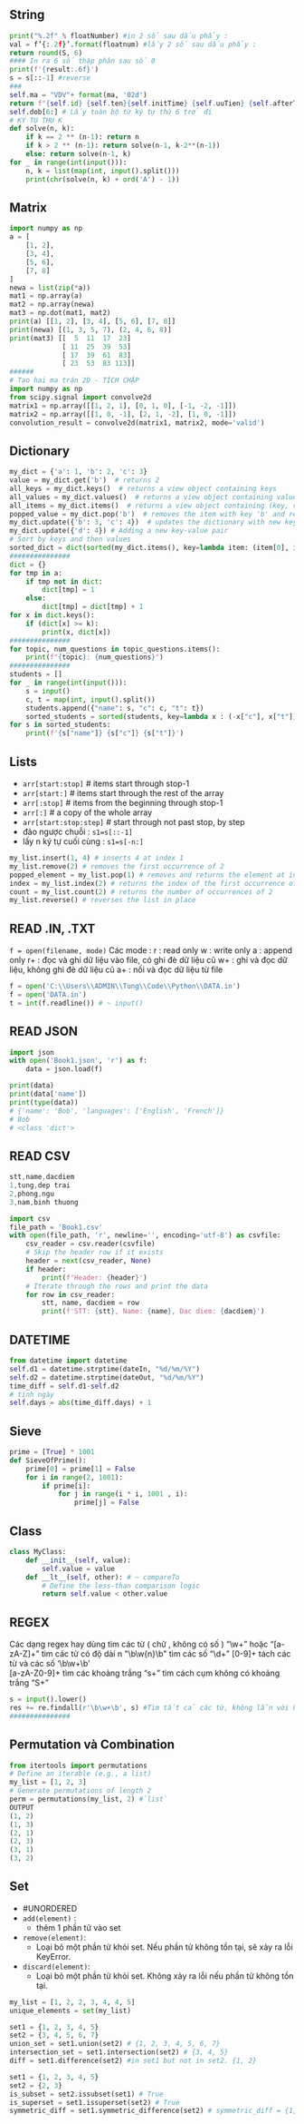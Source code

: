 ## String
```python
print("%.2f" % floatNumber) #in 2 số sau dấu phẩy : 
val = f’{:.2f}’.format(floatnum) #lấy 2 số sau dấu phẩy : 
return round(S, 6)
#### In ra 6 số thập phân sau số 0
print(f'{result:.6f}')
s = s[::-1] #reverse
###
self.ma = "VDV"+ format(ma, '02d')
return f"{self.id} {self.ten}{self.initTime} {self.uuTien} {self.afterTime}"
self.dob[6:] # Lấy toàn bộ từ ký tự thứ 6 trở đi
# KY TU THU K
def solve(n, k):
    if k == 2 ** (n-1): return n
    if k > 2 ** (n-1): return solve(n-1, k-2**(n-1))
    else: return solve(n-1, k)
for _ in range(int(input())):
    n, k = list(map(int, input().split()))
    print(chr(solve(n, k) + ord('A') - 1))
```

## Matrix
```python
import numpy as np
a = [
    [1, 2],
    [3, 4],
    [5, 6],
    [7, 8]
]
newa = list(zip(*a))
mat1 = np.array(a)
mat2 = np.array(newa)
mat3 = np.dot(mat1, mat2)
print(a) [[1, 2], [3, 4], [5, 6], [7, 8]]
print(newa) [(1, 3, 5, 7), (2, 4, 6, 8)]
print(mat3) [[  5  11  17  23]
			 [ 11  25  39  53]
			 [ 17  39  61  83]
			 [ 23  53  83 113]]
######
# Tạo hai ma trận 2D - TÍCH CHẬP
import numpy as np
from scipy.signal import convolve2d
matrix1 = np.array([[1, 2, 1], [0, 1, 0], [-1, -2, -1]])
matrix2 = np.array([[1, 0, -1], [2, 1, -2], [1, 0, -1]])
convolution_result = convolve2d(matrix1, matrix2, mode='valid')
```

## Dictionary
```python
my_dict = {'a': 1, 'b': 2, 'c': 3}
value = my_dict.get('b')  # returns 2
all_keys = my_dict.keys()  # returns a view object containing keys
all_values = my_dict.values()  # returns a view object containing values
all_items = my_dict.items()  # returns a view object containing (key, value) pairs
popped_value = my_dict.pop('b')  # removes the item with key 'b' and returns its value
my_dict.update({'b': 3, 'c': 4})  # updates the dictionary with new key-value pairs
my_dict.update({'d': 4}) # Adding a new key-value pair
# Sort by keys and then values
sorted_dict = dict(sorted(my_dict.items(), key=lambda item: (item[0], item[1])))
###############
dict = {}
for tmp in a:
    if tmp not in dict:
        dict[tmp] = 1
    else:
        dict[tmp] = dict[tmp] + 1
for x in dict.keys():
    if (dict[x] >= k):
        print(x, dict[x])
###############
for topic, num_questions in topic_questions.items():
    print(f"{topic}: {num_questions}")
###############
students = []
for _ in range(int(input())):
    s = input()
    c, t = map(int, input().split())
    students.append({"name": s, "c": c, "t": t})
    sorted_students = sorted(students, key=lambda x : (-x["c"], x["t"]))
for s in sorted_students:
    print(f'{s["name"]} {s["c"]} {s["t"]}')
```

## Lists
- `arr[start:stop]`        # items start through stop-1
- `arr[start:]`          # items start through the rest of the array
- `arr[:stop]`           # items from the beginning through stop-1
- `arr[:]`            # a copy of the whole array
- `arr[start:stop:step]`    # start through not past stop, by step
- đảo ngược chuỗi : `s1=s[::-1]`
- lấy n ký tự cuối cùng : `s1=s[-n:]`

```python
my_list.insert(1, 4) # inserts 4 at index 1
my_list.remove(2) # removes the first occurrence of 2
popped_element = my_list.pop(1) # removes and returns the element at index 1
index = my_list.index(2) # returns the index of the first occurrence of 2
count = my_list.count(2) # returns the number of occurrences of 2
my_list.reverse() # reverses the list in place
```
## READ .IN, .TXT
`f = open(filename, mode)`
Các mode : 
	r : read only
	w : write only
	a : append only 
	r+ : đọc và ghi dữ liệu vào file, có ghi đè dữ liệu cũ
	w+ : ghi và đọc dữ liệu, không ghi đè dữ liệu cũ
	a+ : nối và đọc dữ liệu từ file
```python
f = open('C:\\Users\\ADMIN\\Tung\\Code\\Python\\DATA.in')
f = open('DATA.in')
t = int(f.readline()) # ~ input()
```
## READ JSON
```python
import json
with open('Book1.json', 'r') as f:
    data = json.load(f)

print(data)
print(data['name'])
print(type(data))
# {'name': 'Bob', 'languages': ['English', 'French']}
# Bob
# <class 'dict'>
```
## READ CSV
```js
stt,name,dacdiem
1,tung,dep trai
2,phong,ngu
3,nam,binh thuong
```
```python
import csv
file_path = 'Book1.csv'
with open(file_path, 'r', newline='', encoding='utf-8') as csvfile:
    csv_reader = csv.reader(csvfile)
    # Skip the header row if it exists
    header = next(csv_reader, None)
    if header:
        print(f'Header: {header}')
    # Iterate through the rows and print the data
    for row in csv_reader:
        stt, name, dacdiem = row
        print(f'STT: {stt}, Name: {name}, Dac diem: {dacdiem}')
```
## DATETIME
```python
from datetime import datetime
self.d1 = datetime.strptime(dateIn, "%d/%m/%Y")
self.d2 = datetime.strptime(dateOut, "%d/%m/%Y")
time_diff = self.d1-self.d2
# tính ngày
self.days = abs(time_diff.days) + 1
```
## Sieve
```python
prime = [True] * 1001
def SieveOfPrime():
    prime[0] = prime[1] = False
    for i in range(2, 1001):
        if prime[i]:
            for j in range(i * i, 1001 , i):
                prime[j] = False
```
## Class
```python
class MyClass:
    def __init__(self, value):
        self.value = value
    def __lt__(self, other): # ~ compareTo
        # Define the less-than comparison logic
        return self.value < other.value
```

## REGEX
Các dạng regex hay dùng 
	tìm các từ ( chữ , không có số ) 
		“\w+” hoặc “[a-zA-Z]+”
	tìm các từ có độ dài n
		"\b\w{n}\b"
	tìm các số 
		“\d+”  [0-9]+
	tách các từ và các số
		‘\b\w+\b’  
		[a-zA-Z0-9]+
	tìm các khoảng trắng
		“s+” 
	tìm cách cụm không có khoảng trắng
		“S+”
```python
s = input().lower()
res += re.findall(r'\b\w+\b', s) #Tìm tất cả các từ, không lẫn với kí tự .,/!;:?
###############
```
## Permutation và Combination
```python
from itertools import permutations
# Define an iterable (e.g., a list)
my_list = [1, 2, 3]
# Generate permutations of length 2
perm = permutations(my_list, 2) #`list`
OUTPUT
(1, 2)
(1, 3)
(2, 1)
(2, 3)
(3, 1)
(3, 2)
```

## Set
- #UNORDERED
- `add(element)` : 
	- thêm 1 phần tử vào set
- `remove(element)`: 
	- Loại bỏ một phần tử khỏi set. Nếu phần tử không tồn tại, sẽ xảy ra lỗi KeyError.
- `discard(element)`: 
	- Loại bỏ một phần tử khỏi set. Không xảy ra lỗi nếu phần tử không tồn tại.

```python
my_list = [1, 2, 2, 3, 4, 4, 5]
unique_elements = set(my_list)

set1 = {1, 2, 3, 4, 5}
set2 = {3, 4, 5, 6, 7}
union_set = set1.union(set2) # {1, 2, 3, 4, 5, 6, 7}
intersection_set = set1.intersection(set2) # {3, 4, 5}
diff = set1.difference(set2) #in set1 but not in set2. {1, 2}

set1 = {1, 2, 3, 4, 5}
set2 = {2, 3}
is_subset = set2.issubset(set1) # True
is_superset = set1.issuperset(set2) # True
symmetric_diff = set1.symmetric_difference(set2) # symmetric_diff = {1, 4, 5}
```


